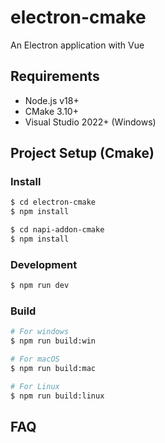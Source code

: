 # electron-cmake

An Electron application with Vue

## Requirements

- Node.js v18+
- CMake 3.10+
- Visual Studio 2022+ (Windows)

## Project Setup (Cmake)

### Install

```bash
$ cd electron-cmake
$ npm install
```

```bash
$ cd napi-addon-cmake
$ npm install
```

### Development

```bash
$ npm run dev
```

### Build

```bash
# For windows
$ npm run build:win

# For macOS
$ npm run build:mac

# For Linux
$ npm run build:linux
```


## FAQ
